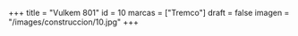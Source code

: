 +++
title = "Vulkem 801"
id = 10
marcas = ["Tremco"]
draft = false
imagen = "/images/construccion/10.jpg"
+++

<!--more-->
